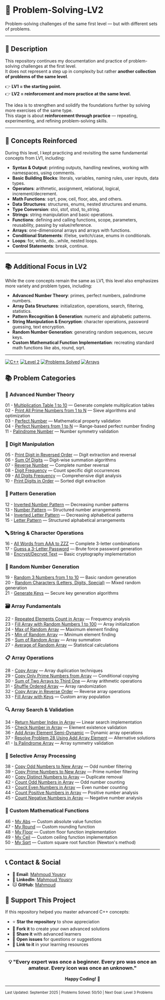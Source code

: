 # 🧩 Problem-Solving-LV2  
Problem-solving challenges of the same first level — but with different sets of problems.  

---

## 📌 Description  
This repository continues my documentation and practice of problem-solving challenges at the first level.  
It does not represent a step up in complexity but rather **another collection of problems of the same level**.  

👉 **LV1 = the starting point.**  
👉 **LV2 = reinforcement and more practice at the same level.**  

The idea is to strengthen and solidify the foundations further by solving more exercises of the same type.  
This stage is about **reinforcement through practice** — repeating, experimenting, and refining problem-solving skills.  

---

## 📝 Concepts Reinforced  
During this level, I kept practicing and revisiting the same fundamental concepts from LV1, including:  

- **Syntax & Output**: printing outputs, handling newlines, working with namespaces, using comments.  
- **Basic Building Blocks**: literals, variables, naming rules, user inputs, data types.  
- **Operators**: arithmetic, assignment, relational, logical, increment/decrement.  
- **Math Functions**: sqrt, pow, ceil, floor, abs, and others.  
- **Data Structures**: structures, enums, nested structures and enums.  
- **Type Conversion**: stoi, stof, stod, to_string.  
- **Strings**: string manipulation and basic operations.  
- **Functions**: defining and calling functions, scope, parameters, reusability, passing by value/reference.  
- **Arrays**: one-dimensional arrays and arrays with functions.  
- **Conditional Statements**: if/else, switch/case, enums in conditionals.  
- **Loops**: for, while, do…while, nested loops.  
- **Control Statements**: break, continue.  

---

## 📚 Additional Focus in LV2  
While the core concepts remain the same as LV1, this level also emphasizes more variety and problem types, including:  

- **Advanced Number Theory**: primes, perfect numbers, palindrome numbers.  
- **Array Data Structures**: initialization, operations, search, filtering, statistics.  
- **Pattern Recognition & Generation**: numeric and alphabetic patterns.  
- **String Manipulation & Encryption**: character operations, password guessing, text encryption.  
- **Random Number Generation**: generating random sequences, secure keys.  
- **Custom Mathematical Function Implementation**: recreating standard math functions like abs, round, sqrt.  

---

[![C++](https://img.shields.io/badge/C%2B%2B-00599C?style=for-the-badge&logo=c%2B%2B&logoColor=white)](#)
[![Level 2](https://img.shields.io/badge/Level%202-Intermediate-orange?style=for-the-badge)](#)
[![Problems Solved](https://img.shields.io/badge/Problems%20Solved-50-blue?style=for-the-badge)](#)
[![Arrays](https://img.shields.io/badge/Focus-Arrays%20%26%20Algorithms-red?style=for-the-badge)](#)

## 📚 Problem Categories

### 🔢 Advanced Number Theory
01 - [Multiplication Table 1 to 10](01-multiplication-table.cpp) — Generate complete multiplication tables  
02 - [Print All Prime Numbers from 1 to N](02-print-primes.cpp) — Sieve algorithms and optimization  
03 - [Perfect Number](03-perfect-number.cpp) — Mathematical property validation  
04 - [Perfect Numbers from 1 to N](04-perfect-numbers-range.cpp) — Range-based perfect number finding  
11 - [Palindrome Number](11-palindrome-number.cpp) — Number symmetry validation  

### 🔄 Digit Manipulation
05 - [Print Digit in Reversed Order](05-reverse-digits.cpp) — Digit extraction and reversal  
06 - [Sum Of Digits](06-sum-digits.cpp) — Digit-wise summation algorithms  
07 - [Reverse Number](07-reverse-number.cpp) — Complete number reversal  
08 - [Digit Frequency](08-digit-frequency.cpp) — Count specific digit occurrences  
09 - [All Digits Frequency](09-all-digit-frequency.cpp) — Comprehensive digit analysis  
10 - [Print Digits in Order](10-digits-in-order.cpp) — Sorted digit extraction  

### 🎨 Pattern Generation
12 - [Inverted Number Pattern](12-inverted-number-pattern.cpp) — Decreasing number patterns  
13 - [Number Pattern](13-number-pattern.cpp) — Structured number arrangements  
14 - [Inverted Letter Pattern](14-inverted-letter-pattern.cpp) — Decreasing alphabetical patterns  
15 - [Letter Pattern](15-letter-pattern.cpp) — Structured alphabetical arrangements  

### 🔤 String & Character Operations
16 - [All Words from AAA to ZZZ](16-all-words-aaa-zzz.cpp) — Complete 3-letter combinations  
17 - [Guess a 3-Letter Password](17-guess-password.cpp) — Brute force password generation  
18 - [Encrypt/Decrypt Text](18-encrypt-decrypt.cpp) — Basic cryptography implementation  

### 🎲 Random Number Generation
19 - [Random 3 Numbers from 1 to 10](19-random-3-numbers.cpp) — Basic random generation  
20 - [Random Characters (Letters, Digits, Special)](20-random-mixed.cpp) — Mixed random generation  
21 - [Generate Keys](21-generate-keys.cpp) — Secure key generation algorithms  

### 🗃️ Array Fundamentals
22 - [Repeated Elements Count in Array](22-repeated-elements.cpp) — Frequency analysis  
23 - [Fill Array with Random Numbers 1 to 100](23-fill-array-random.cpp) — Array initialization  
24 - [Max of Random Array](24-max-array.cpp) — Maximum element finding  
25 - [Min of Random Array](25-min-array.cpp) — Minimum element finding  
26 - [Sum of Random Array](26-sum-array.cpp) — Array summation  
27 - [Average of Random Array](27-average-array.cpp) — Statistical calculations  

### 📋 Array Operations
28 - [Copy Array](28-copy-array.cpp) — Array duplication techniques  
29 - [Copy Only Prime Numbers from Array](29-copy-primes.cpp) — Conditional copying  
30 - [Sum of Two Arrays to Third One](30-sum-two-arrays.cpp) — Array arithmetic operations  
31 - [Shuffle Ordered Array](31-shuffle-array.cpp) — Array randomization  
32 - [Copy Array in Reverse Order](32-copy-reverse.cpp) — Reverse array operations  
33 - [Fill Array with Keys](33-fill-array-keys.cpp) — Custom array population  

### 🔍 Array Search & Validation
34 - [Return Number Index in Array](34-return-index.cpp) — Linear search implementation  
35 - [Check Number in Array](35-check-number.cpp) — Element existence validation  
36 - [Add Array Element Semi-Dynamic](36-add-element.cpp) — Dynamic array operations  
37 - [Resolve Problem 28 Using Add Array Element](37-resolve-28.cpp) — Alternative solutions  
41 - [Is Palindrome Array](41-palindrome-array.cpp) — Array symmetry validation  

### 🎯 Selective Array Processing
38 - [Copy Odd Numbers to New Array](38-copy-odd.cpp) — Odd number filtering  
39 - [Copy Prime Numbers to New Array](39-copy-primes-array.cpp) — Prime number filtering  
40 - [Copy Distinct Numbers to Array](40-copy-distinct.cpp) — Duplicate removal  
42 - [Count Odd Numbers in Array](42-count-odd.cpp) — Odd number counting  
43 - [Count Even Numbers in Array](43-count-even.cpp) — Even number counting  
44 - [Count Positive Numbers in Array](44-count-positive.cpp) — Positive number analysis  
45 - [Count Negative Numbers in Array](45-count-negative.cpp) — Negative number analysis  

### 🧮 Custom Mathematical Functions
46 - [My Abs](46-myabs.cpp) — Custom absolute value function  
47 - [My Round](47-myround.cpp) — Custom rounding function  
48 - [My Floor](48-myfloor.cpp) — Custom floor function implementation  
49 - [My Ceil](49-myceil.cpp) — Custom ceiling function implementation  
50 - [My Sqrt](50-mysqrt.cpp) — Custom square root function (Newton's method)  

---

## 📞 Contact & Social
- 📧 **Email**: [Mahmoud Yousry](mailto:mahmoudeltorkyservice@gmail.com)  
- 💼 **LinkedIn**: [‏Mahmoud Yousry‏](https://www.linkedin.com/in/mahmoud-yousry-711385264/)  
- 🐱 **GitHub**: [Mahmoud](https://github.com/MM-YY-MM)  

## 🎉 Support This Project

If this repository helped you master advanced C++ concepts:

- ⭐ **Star the repository** to show appreciation
- 🍴 **Fork it** to create your own advanced solutions
- 📢 **Share it** with advanced learners
- 💬 **Open issues** for questions or suggestions
- 🔗 **Link to it** in your learning resources

---

<div align="center">

### 💡 "Every expert was once a beginner. Every pro was once an amateur. Every icon was once an unknown."

**Happy Coding!** 🚀

</div>

---

<sub>Last Updated: September 2025 | Problems Solved: 50/50 | Next Goal: Level 3 Problems</sub>
